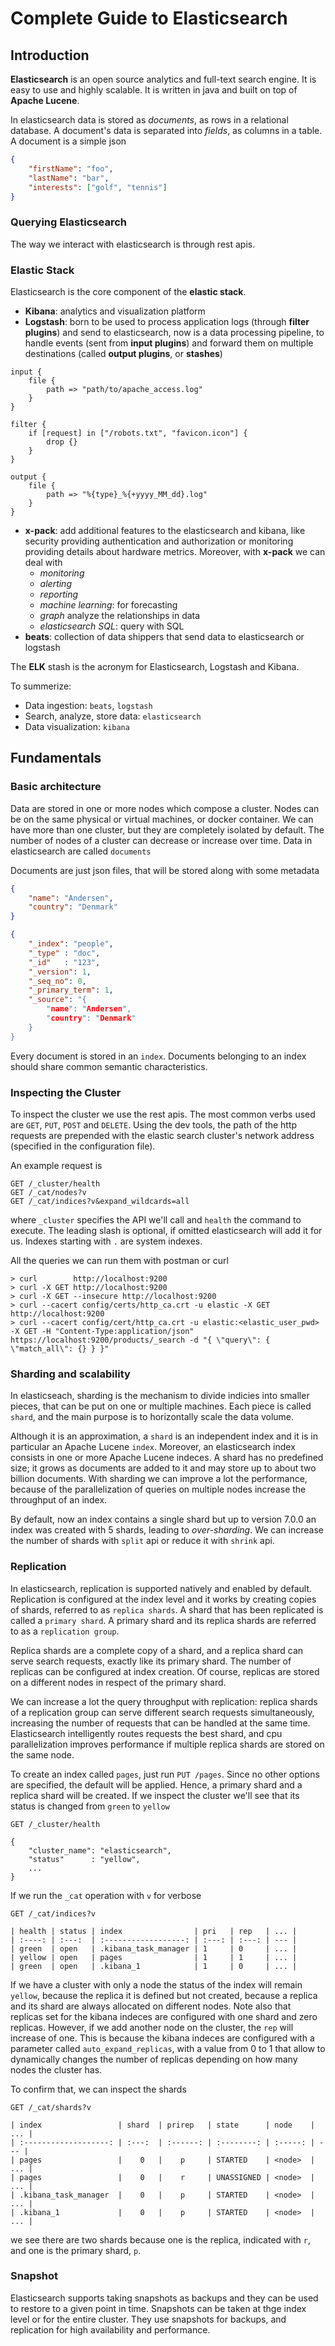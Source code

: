 # Complete Guide to Elasticsearch

## Introduction
**Elasticsearch** is an open source analytics and full-text search engine. It is easy to use and highly scalable.
It is written in java and built on top of **Apache Lucene**. 

In elasticsearch data is stored as _documents_, as rows in a relational database. A document's data is separated into _fields_, as columns in a table. A document is a simple json

```json
{
    "firstName": "foo",
    "lastName": "bar",
    "interests": ["golf", "tennis"]
}
```

### Querying Elasticsearch
The way we interact with elasticsearch is through rest apis.

### Elastic Stack
Elasticsearch is the core component of the **elastic stack**.

- **Kibana**: analytics and visualization platform
- **Logstash**: born to be used to process application logs (through **filter plugins**) and send to elasticsearch, now is a data processing pipeline, to handle events (sent from **input plugins**) and forward them on multiple destinations (called **output plugins**, or **stashes**)

```
input {
    file {
        path => "path/to/apache_access.log"
    }
}

filter {
    if [request] in ["/robots.txt", "favicon.icon"] {
        drop {}
    }
}

output {
    file {
        path => "%{type}_%{+yyyy_MM_dd}.log"
    }
}
```

- **x-pack**: add additional features to the elasticsearch and kibana, like security providing authentication and authorization or monitoring providing details about hardware metrics. Moreover, with **x-pack** we can deal with
    - _monitoring_
    - _alerting_
    - _reporting_
    - _machine learning_: for forecasting
    - _graph_ analyze the relationships in data
    - _elasticsearch SQL_: query with SQL
- **beats**: collection of data shippers that send data to elasticsearch or logstash


The **ELK** stash is the acronym for Elasticsearch, Logstash and Kibana.

To summerize:
- Data ingestion: `beats`, `logstash`
- Search, analyze, store data: `elasticsearch`
- Data visualization: `kibana`

## Fundamentals

### Basic architecture
Data are stored in one or more nodes which compose a cluster. Nodes can be on the same physical or virtual machines, or docker container. We can have more than one cluster, but they are completely isolated by default. The number of nodes of a cluster can decrease or increase over time. Data in elasticsearch are called `documents`

Documents are just json files, that will be stored along with some metadata

```json
{
    "name": "Andersen",
    "country": "Denmark"
}

{
    "_index": "people",
    "_type" : "doc",
    "_id"   : "123",
    "_version": 1,
    "_seq_no": 0,
    "_primary_term": 1,
    "_source": "{
        "name": "Andersen",
        "country": "Denmark"
    }
}
```

Every document is stored in an `index`. Documents belonging to an index should share common semantic characteristics.

### Inspecting the Cluster
To inspect the cluster we use the rest apis. The most common verbs used are `GET`, `PUT`, `POST` and `DELETE`. 
Using the dev tools, the path of the http requests are prepended with the elastic search cluster's network address (specified in the configuration file). 

An example request is

```
GET /_cluster/health
GET /_cat/nodes?v
GET /_cat/indices?v&expand_wildcards=all
```

where `_cluster` specifies the API we'll call and `health` the command to execute. The leading slash is optional, if omitted elasticsearch will add it for us. Indexes starting with `.` are system indexes.

All the queries we can run them with postman or curl

```
> curl        http://localhost:9200
> curl -X GET http://localhost:9200
> curl -X GET --insecure http://localhost:9200
> curl --cacert config/certs/http_ca.crt -u elastic -X GET http://localhost:9200
> curl --cacert config/cert/http_ca.crt -u elastic:<elastic_user_pwd> -X GET -H "Content-Type:application/json" https://localhost:9200/products/_search -d "{ \"query\": { \"match_all\": {} } }"
```

### Sharding and scalability
In elasticseach, sharding is the mechanism to divide indicies into smaller pieces, that can be put on one or multiple machines. Each piece is called `shard`, and the main purpose is to horizontally scale the data volume. 

Although it is an approximation, a `shard` is an independent index and it is in particular an Apache Lucene `index`. Moreover, an elasticsearch index consists in one or more Apache Lucene indeces. A shard has no predefined size; it grows as documents are added to it and may store up to about two billion documents. With sharding we can improve a lot the performance, because of the parallelization of queries on multiple nodes increase the throughput of an index. 

By default, now an index contains a single shard but up to version 7.0.0 an index was created with 5 shards, leading to _over-sharding_. We can increase the number of shards with `split` api or reduce it with `shrink` api.

### Replication
In elasticsearch, replication is supported natively and enabled by default. Replication is configured at the index level and it works by creating copies of shards, referred to as `replica shards`. A shard that has been replicated is called a `primary shard`. A primary shard and its replica shards are referred to as a `replication group`. 

Replica shards are a complete copy of a shard, and a replica shard can serve search requests, exactly like its primary shard. The number of replicas can be configured at index creation. Of course, replicas are stored on a different nodes in respect of the primary shard. 

We can increase a lot the query throughput with replication: replica shards of a replication group can serve different search requests simultaneously, increasing the number of requests that can be handled at the same time. Elasticsearch intelligently routes requests the best shard, and cpu parallelization improves performance if multiple replica shards are stored on the same node. 

To create an index called `pages`, just run `PUT /pages`. Since no other options are specified, the default will be applied. Hence, a primary shard and a replica shard will be created. If we inspect the cluster we'll see that its status is changed from `green` to `yellow`

```
GET /_cluster/health

{
    "cluster_name": "elasticsearch",
    "status"      : "yellow",
    ...
}
```

If we run the `_cat` operation with `v` for verbose

```
GET /_cat/indices?v

| health | status | index                | pri   | rep   | ... |
| :----: | :---:  | :------------------: | :---: | :---: | --- |
| green  | open   | .kibana_task_manager | 1     | 0     | ... |
| yellow | open   | pages                | 1     | 1     | ... |
| green  | open   | .kibana_1            | 1     | 0     | ... |
```

If we have a cluster with only a node the status of the index will remain `yellow`, because the replica it is defined but not created, because a replica and its shard are always allocated on different nodes. Note also that replicas set for the kibana indeces are configured with one shard and zero replicas. However, if we add another node on the cluster, the `rep` will increase of one. This is because the kibana indeces are configured with a parameter called `auto_expand_replicas`, with a value from 0 to 1 that allow to dynamically changes the number of replicas depending on how many nodes the cluster has. 

To confirm that, we can inspect the shards 

```
GET /_cat/shards?v

| index                 | shard  | prirep   | state      | node    | ... |
| :-------------------: | :---:  | :------: | :--------: | :-----: | --- |
| pages                 |    0   |    p     | STARTED    | <node>  | ... |
| pages                 |    0   |    r     | UNASSIGNED | <node>  | ... |
| .kibana_task_manager  |    0   |    p     | STARTED    | <node>  | ... |
| .kibana_1             |    0   |    p     | STARTED    | <node>  | ... |
```

we see there are two shards because one is the replica, indicated with `r`, and one is the primary shard, `p`. 

### Snapshot
Elasticsearch supports taking snapshots as backups and they can be used to restore to a given point in time. Snapshots can be taken at thge index level or for the entire cluster. They use snapshots for backups, and replication for high availability and performance. 









